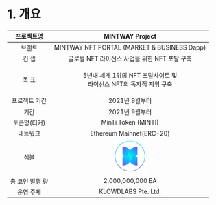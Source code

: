 # 1. 개요

|   프로젝트명   |                    MINTWAY Project                   |
| :-------: | :--------------------------------------------------: |
|    브랜드    |      MINTWAY NFT PORTAL (MARKET & BUSINESS Dapp)     |
|    컨 셉    |             글로벌 NFT 라이선스 사업을 위한 NFT 포탈 구축            |
|    목 표    | <p>5년내 세계 1위의 NFT 포탈사이트 및<br>라이선스 NFT의 독자적 지위 구축</p> |
|  프로젝트 기간  |                      2021년 9월부터                      |
|     기간    |                      2021년 9월부터                      |
|  토큰명(티커)  |                  MinTi Token (MINTI)                 |
|    네트워크   |               Ethereum Mainnet(ERC-20)               |
|     심볼    |         ![](../../.gitbook/assets/image.png)         |
| 총 코인 발행 량 |                   2,000,000,000 EA                   |
|   운영 주체   |                  KLOWDLABS Pte. Ltd.                 |
